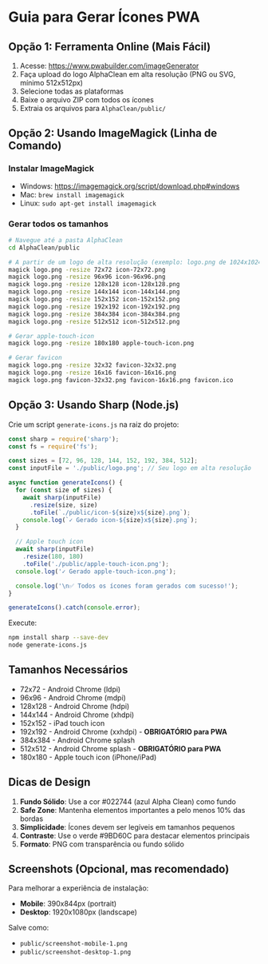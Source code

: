 # Guia para Gerar Ícones PWA

## Opção 1: Ferramenta Online (Mais Fácil)

1. Acesse: https://www.pwabuilder.com/imageGenerator
2. Faça upload do logo AlphaClean em alta resolução (PNG ou SVG, mínimo 512x512px)
3. Selecione todas as plataformas
4. Baixe o arquivo ZIP com todos os ícones
5. Extraia os arquivos para `AlphaClean/public/`

## Opção 2: Usando ImageMagick (Linha de Comando)

### Instalar ImageMagick
- Windows: https://imagemagick.org/script/download.php#windows
- Mac: `brew install imagemagick`
- Linux: `sudo apt-get install imagemagick`

### Gerar todos os tamanhos

```bash
# Navegue até a pasta AlphaClean
cd AlphaClean/public

# A partir de um logo de alta resolução (exemplo: logo.png de 1024x1024)
magick logo.png -resize 72x72 icon-72x72.png
magick logo.png -resize 96x96 icon-96x96.png
magick logo.png -resize 128x128 icon-128x128.png
magick logo.png -resize 144x144 icon-144x144.png
magick logo.png -resize 152x152 icon-152x152.png
magick logo.png -resize 192x192 icon-192x192.png
magick logo.png -resize 384x384 icon-384x384.png
magick logo.png -resize 512x512 icon-512x512.png

# Gerar apple-touch-icon
magick logo.png -resize 180x180 apple-touch-icon.png

# Gerar favicon
magick logo.png -resize 32x32 favicon-32x32.png
magick logo.png -resize 16x16 favicon-16x16.png
magick logo.png favicon-32x32.png favicon-16x16.png favicon.ico
```

## Opção 3: Usando Sharp (Node.js)

Crie um script `generate-icons.js` na raiz do projeto:

```javascript
const sharp = require('sharp');
const fs = require('fs');

const sizes = [72, 96, 128, 144, 152, 192, 384, 512];
const inputFile = './public/logo.png'; // Seu logo em alta resolução

async function generateIcons() {
  for (const size of sizes) {
    await sharp(inputFile)
      .resize(size, size)
      .toFile(`./public/icon-${size}x${size}.png`);
    console.log(`✓ Gerado icon-${size}x${size}.png`);
  }

  // Apple touch icon
  await sharp(inputFile)
    .resize(180, 180)
    .toFile('./public/apple-touch-icon.png');
  console.log('✓ Gerado apple-touch-icon.png');

  console.log('\n✅ Todos os ícones foram gerados com sucesso!');
}

generateIcons().catch(console.error);
```

Execute:
```bash
npm install sharp --save-dev
node generate-icons.js
```

## Tamanhos Necessários

- 72x72 - Android Chrome (ldpi)
- 96x96 - Android Chrome (mdpi)
- 128x128 - Android Chrome (hdpi)
- 144x144 - Android Chrome (xhdpi)
- 152x152 - iPad touch icon
- 192x192 - Android Chrome (xxhdpi) - **OBRIGATÓRIO para PWA**
- 384x384 - Android Chrome splash
- 512x512 - Android Chrome splash - **OBRIGATÓRIO para PWA**
- 180x180 - Apple touch icon (iPhone/iPad)

## Dicas de Design

1. **Fundo Sólido**: Use a cor #022744 (azul Alpha Clean) como fundo
2. **Safe Zone**: Mantenha elementos importantes a pelo menos 10% das bordas
3. **Simplicidade**: Ícones devem ser legíveis em tamanhos pequenos
4. **Contraste**: Use o verde #9BD60C para destacar elementos principais
5. **Formato**: PNG com transparência ou fundo sólido

## Screenshots (Opcional, mas recomendado)

Para melhorar a experiência de instalação:

- **Mobile**: 390x844px (portrait)
- **Desktop**: 1920x1080px (landscape)

Salve como:
- `public/screenshot-mobile-1.png`
- `public/screenshot-desktop-1.png`
